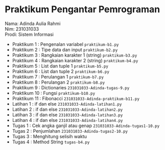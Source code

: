 # Praktikum Pengantar Pemrograman

<div> Nama: Adinda Aulia Rahmi </div>
<div> Nim: 231031033 </div>
<div> Prodi: Sistem Informasi </div>

* Praktikum 1 : Pengenalan variabel `praktikum-b1.py`
* Praktikum 2 : Tipe data dan input `praktikum-b2.py`
* Praktikum 3 : Rangkaian karakter 1 (string) `praktikum-b3.py`
* Praktikum 4 : Rangkaian karakter 2 (string) `praktikum-b4.py`
* Praktikum 5 : List dan tuple 1 `praktikum-b5.py`
* Praktikum 6 : List dan tuple 2 `praktikum-b6.py`
* Praktikum 7 : Perulangan 1 `praktikum-b7.py`
* Praktikum 8 : Perulangan 2 `praktikum-b8.py`
* Praktikum 9 : Dictionaries `231031033-Adinda-tugas-9.py`
* Praktikum 10 : Fungsi `praktikum-b10.py`
* Praktikum 11 : Fibonacci `231031033-Adinda-praktikum-b11.py`
* Latihan 1 : if dan else `231031033-Adinda-latihan1.py`
* Latihan 2 : if dan else `231031033-Adinda-latihan2.py`
* Latihan 3 : if dan else `231031033-Adinda-latihan3.py`
* Latihan 4 : if dan else `231031033-Adinda-latihan4.py`
* Tugas 1 : Cek angka ganjil atau genap `231031033-Adinda-tugas1-10.py`
* Tugas 2 : Penjumlahan `231031033-Adinda-tugas2-10.py`
* Tugas 3 : Menghitung selisih waktu 
* Tugas 4 : Method String `tugas-b4.py`
